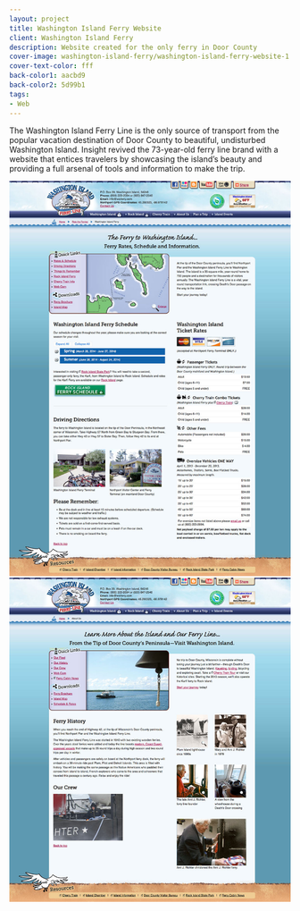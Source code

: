```yaml
---
layout: project
title: Washington Island Ferry Website
client: Washington Island Ferry
description: Website created for the only ferry in Door County
cover-image: washington-island-ferry/washington-island-ferry-website-1.jpg
cover-text-color: fff
back-color1: aacbd9
back-color2: 5d99b1
tags:
- Web
---
```


The Washington Island Ferry Line is the only source of transport from the popular vacation destination of Door County to beautiful, undisturbed Washington Island. Insight revived the 73-year-old ferry line brand with a website that entices travelers by showcasing the island’s beauty and providing a full arsenal of tools and information to make the trip.

<div class="images">
<img class="half" data-aos="fade-up" data-featherlight="/img/projects/washington-island-ferry/washington-island-ferry-website-2.jpg" src="/img/projects/washington-island-ferry/washington-island-ferry-website-2.jpg" />

<img class="half" data-aos="fade-up" data-featherlight="/img/projects/washington-island-ferry/washington-island-ferry-website-3.jpg" src="/img/projects/washington-island-ferry/washington-island-ferry-website-3.jpg" />

</div>

